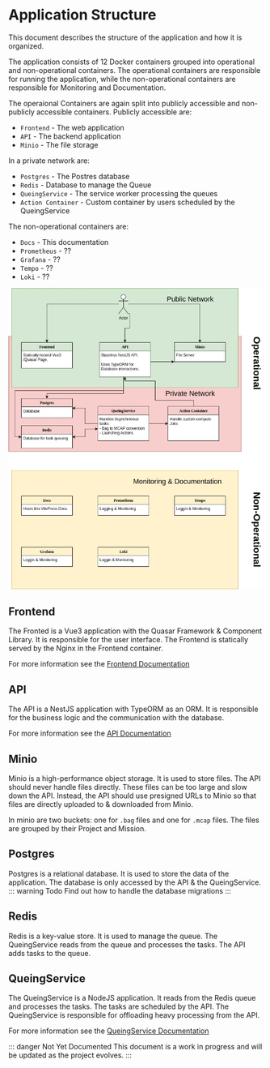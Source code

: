 # Application Structure

This document describes the structure of the application and how it is organized.

The application consists of 12 Docker containers grouped into operational and non-operational containers. The operational containers are responsible for running the application, while the non-operational containers are responsible for Monitoring and Documentation.

The operaional Containers are again split into publicly accessible and non-publicly accessible containers. 
Publicly accessible are:
- `Frontend` - The web application
- `API` - The backend application
- `Minio` - The file storage

In a private network are:
- `Postgres` - The Postres database
- `Redis` - Database to manage the Queue
- `QueingService` - The service worker processing the queues
- `Action Container` - Custom container by users scheduled by the QueingService

The non-operational containers are:
- `Docs` - This documentation
- `Prometheus` - ??
- `Grafana` - ??
- `Tempo` - ??
- `Loki` - ??


![Infrastructure.jpg](..%2Fimg%2FInfrastructure.jpg)

## Frontend
The Fronted is a Vue3 application with the Quasar Framework & Component Library. It is responsible for the user interface. The Frontend is statically served by the Nginx in the Frontend container.

For more information see the [Frontend Documentation](./frontend/README.md)

## API
The API is a NestJS application with TypeORM as an ORM. It is responsible for the business logic and the communication with the database. 

For more information see the [API Documentation](./api/README.md)

## Minio
Minio is a high-performance object storage. It is used to store files. The API should never handle files directly. These files can be too large and slow down the API. Instead, the API should use presigned URLs to Minio so that files are directly uploaded to & downloaded from Minio.

In minio are two buckets: one for `.bag` files and one for `.mcap` files. The files are grouped by their Project and Mission.

## Postgres
Postgres is a relational database. It is used to store the data of the application. The database is only accessed by the API & the QueingService.
::: warning Todo
Find out how to handle the database migrations
:::

## Redis
Redis is a key-value store. It is used to manage the queue. The QueingService reads from the queue and processes the tasks. The API adds tasks to the queue.

## QueingService
The QueingService is a NodeJS application. It reads from the Redis queue and processes the tasks. The tasks are scheduled by the API. The QueingService is responsible for offloading heavy processing from the API.

For more information see the [QueingService Documentation](./queuingService/README.md)





::: danger Not Yet Documented
This document is a work in progress and will be updated as the project evolves.
:::